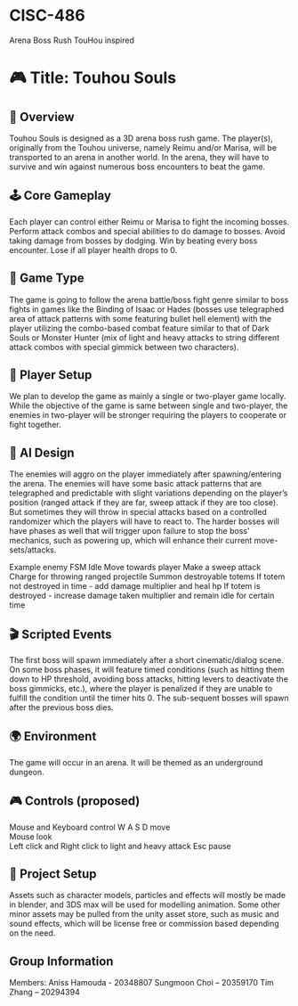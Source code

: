 # CISC-486
Arena Boss Rush TouHou inspired

# 🎮 Title: Touhou Souls

## 📌 Overview
Touhou Souls is designed as a 3D arena boss rush game. The player(s), originally from the Touhou universe, namely Reimu and/or Marisa, will be transported to an arena in another world. In the arena, they will have to survive and win against numerous boss encounters to beat the game.

## 🕹️ Core Gameplay
Each player can control either Reimu or Marisa to fight the incoming bosses.
Perform attack combos and special abilities to do damage to bosses.
Avoid taking damage from bosses by dodging.
Win by beating every boss encounter.
Lose if all player health drops to 0.

## 🎯 Game Type
The game is going to follow the arena battle/boss fight genre similar to boss fights in games like the Binding of Isaac or Hades (bosses use telegraphed area of attack patterns with some featuring bullet hell element) with the player utilizing the combo-based combat feature similar to that of Dark Souls or Monster Hunter (mix of light and heavy attacks to string different attack combos with special gimmick between two characters). 

## 👥 Player Setup
We plan to develop the game as mainly a single or two-player game locally. While the objective of the game is same between single and two-player, the enemies in two-player will be stronger requiring the players to cooperate or fight together. 

## 🤖 AI Design
The enemies will aggro on the player immediately after spawning/entering the arena. The enemies will have some basic attack patterns that are telegraphed and predictable with slight variations depending on the player’s position (ranged attack if they are far, sweep attack if they are too close). But sometimes they will throw in special attacks based on a controlled randomizer which the players will have to react to. The harder bosses will have phases as well that will trigger upon failure to stop the boss’ mechanics, such as powering up, which will enhance their current move-sets/attacks. 

Example enemy FSM
Idle
Move towards player
Make a sweep attack
Charge for throwing ranged projectile
Summon destroyable totems
If totem not destroyed in time - add damage multiplier and heal hp
If totem is destroyed - increase damage taken multiplier and remain idle for certain time

## 🎬 Scripted Events
The first boss will spawn immediately after a short cinematic/dialog scene. On some boss phases, it will feature timed conditions (such as hitting them down to HP threshold, avoiding boss attacks, hitting levers to deactivate the boss gimmicks, etc.), where the player is penalized if they are unable to fulfill the condition until the timer hits 0. The sub-sequent bosses will spawn after the previous boss dies.

## 🌍 Environment
The game will occur in an arena. It will be themed as an underground dungeon. 

## 🎮 Controls (proposed)
Mouse and Keyboard control
W A S D move  
Mouse look  
Left click and Right click to light and heavy attack
Esc pause

## 📂 Project Setup
Assets such as character models, particles and effects will mostly be made in blender, and 3DS max will be used for modelling animation. Some other minor assets may be pulled from the unity asset store, such as music and sound effects, which will be license free or commission based depending on the need. 

## Group Information
Members:
Aniss Hamouda - 20348807
Sungmoon Choi – 20359170 
Tim Zhang – 20294394 
